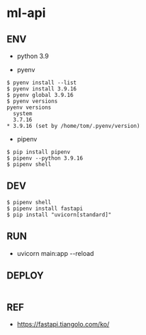 # ml-api

## ENV
- python 3.9

- pyenv
```
$ pyenv install --list
$ pyenv install 3.9.16
$ pyenv global 3.9.16
$ pyenv versions
pyenv versions
  system
  3.7.16
* 3.9.16 (set by /home/tom/.pyenv/version)
```

- pipenv
```
$ pip install pipenv
$ pipenv --python 3.9.16
$ pipenv shell
```

## DEV
```
$ pipenv shell
$ pipenv install fastapi
$ pip install "uvicorn[standard]"
```

## RUN
- uvicorn main:app --reload

## DEPLOY
```

```

## REF
- https://fastapi.tiangolo.com/ko/